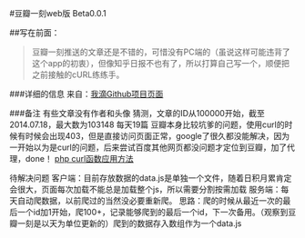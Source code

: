 #豆瓣一刻web版 Beta0.0.1

##写在前面：
>豆瓣一刻推送的文章还是不错的，可惜没有PC端的（虽说这样可能违背了这个app的初衷），但像知乎日报不也有了，所以打算自己写一个，顺便把之前接触的cURL练练手。


###详细的信息
来自：[我滴Github项目页面](https://github.com/MapleShaw/dbMoment)

###备注
有些文章没有作者和头像
猜测，文章的ID从100000开始，截至2014.07.18，最大数为103148
每天19篇
豆瓣本身比较坑爹的问题，使用curl的时候有时候会出现403，但是直接访问页面正常，google了很久都没能解决，因为一开始以为是curl的问题，后来尝试百度其他网页都没问题才定位到豆瓣，加了代理，done！
[php curl函数应用方法](http://blog.csdn.net/eroswang/article/details/3426375)

待解决问题
客户端：目前存放数据的data.js是单独一个文件，随着日积月累肯定会很大，页面每次加载不能总是加载整个js，所以需要分割按需加载
服务端：每天自动爬数据，以前爬过的当然没必要重新爬。
思路：爬的时候从最近一次的最后一个id加1开始，爬100+，记录能够爬到的最后一个id，下一次备用。（观察到豆瓣一刻是以天为单位更新的）爬到的数据存入数组作为一个data.js